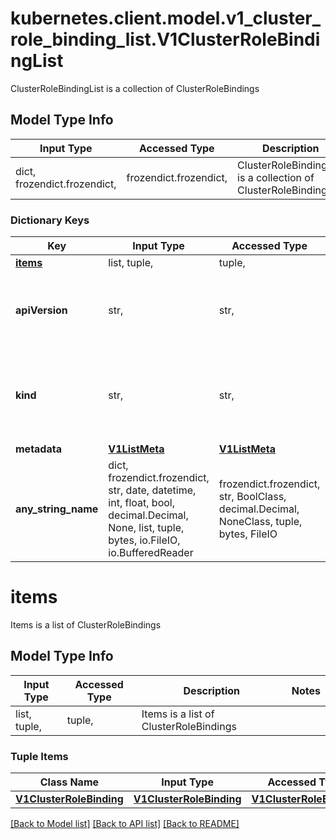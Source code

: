 # kubernetes.client.model.v1_cluster_role_binding_list.V1ClusterRoleBindingList

ClusterRoleBindingList is a collection of ClusterRoleBindings

## Model Type Info
Input Type | Accessed Type | Description | Notes
------------ | ------------- | ------------- | -------------
dict, frozendict.frozendict,  | frozendict.frozendict,  | ClusterRoleBindingList is a collection of ClusterRoleBindings | 

### Dictionary Keys
Key | Input Type | Accessed Type | Description | Notes
------------ | ------------- | ------------- | ------------- | -------------
**[items](#items)** | list, tuple,  | tuple,  | Items is a list of ClusterRoleBindings | 
**apiVersion** | str,  | str,  | APIVersion defines the versioned schema of this representation of an object. Servers should convert recognized schemas to the latest internal value, and may reject unrecognized values. More info: https://git.k8s.io/community/contributors/devel/sig-architecture/api-conventions.md#resources | [optional] 
**kind** | str,  | str,  | Kind is a string value representing the REST resource this object represents. Servers may infer this from the endpoint the kubernetes.client submits requests to. Cannot be updated. In CamelCase. More info: https://git.k8s.io/community/contributors/devel/sig-architecture/api-conventions.md#types-kinds | [optional] 
**metadata** | [**V1ListMeta**](V1ListMeta.md) | [**V1ListMeta**](V1ListMeta.md) |  | [optional] 
**any_string_name** | dict, frozendict.frozendict, str, date, datetime, int, float, bool, decimal.Decimal, None, list, tuple, bytes, io.FileIO, io.BufferedReader | frozendict.frozendict, str, BoolClass, decimal.Decimal, NoneClass, tuple, bytes, FileIO | any string name can be used but the value must be the correct type | [optional]

# items

Items is a list of ClusterRoleBindings

## Model Type Info
Input Type | Accessed Type | Description | Notes
------------ | ------------- | ------------- | -------------
list, tuple,  | tuple,  | Items is a list of ClusterRoleBindings | 

### Tuple Items
Class Name | Input Type | Accessed Type | Description | Notes
------------- | ------------- | ------------- | ------------- | -------------
[**V1ClusterRoleBinding**](V1ClusterRoleBinding.md) | [**V1ClusterRoleBinding**](V1ClusterRoleBinding.md) | [**V1ClusterRoleBinding**](V1ClusterRoleBinding.md) |  | 

[[Back to Model list]](../../README.md#documentation-for-models) [[Back to API list]](../../README.md#documentation-for-api-endpoints) [[Back to README]](../../README.md)

